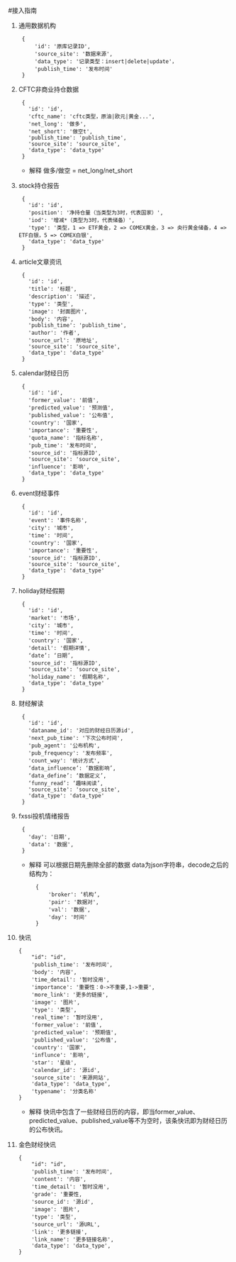 #接入指南
1. 通用数据机构

        {
            'id': '原库记录ID',
            'source_site': '数据来源',
            'data_type': '记录类型：insert|delete|update'，
            'publish_time': '发布时间'
        }
2. CFTC非商业持仓数据

        {
          'id': 'id',
          'cftc_name': 'cftc类型，原油|欧元|黄金...',
          'net_long': '做多',
          'net_short': '做空t',
          'publish_time': 'publish_time',
          'source_site': 'source_site',
          'data_type': 'data_type'
        }
    * 解释
        做多/做空 = net_long/net_short

3. stock持仓报告

        {
          'id': 'id',
          'position': '净持仓量（当类型为3时，代表国家）',
          'iod': '增减*（类型为3时，代表储备）',
          'type': '类型，1 => ETF黄金，2 => COMEX黄金，3 => 央行黄金储备，4 => ETF白银，5 => COMEX白银',
          'data_type': 'data_type'
        }

4. article文章资讯

        {
          'id': 'id',
          'title': '标题',
          'description': '描述',
          'type': '类型',
          'image': '封面图片',
          'body': '内容',
          'publish_time': 'publish_time',
          'author': '作者',
          'source_url': '原地址',
          'source_site': 'source_site',
          'data_type': 'data_type'
        }

5. calendar财经日历

        {
          'id': 'id',
          'former_value': '前值',
          'predicted_value': '预测值',
          'published_value': '公布值',
          'country': '国家',
          'importance': '重要性',
          'quota_name': '指标名称',
          'pub_time': '发布时间',
          'source_id': '指标源ID',
          'source_site': 'source_site',
          'influence': '影响',
          'data_type': 'data_type'
        }

6. event财经事件

        {
          'id': 'id',
          'event': '事件名称',
          'city': '城市',
          'time': '时间',
          'country': '国家',
          'importance': '重要性',
          'source_id': '指标源ID',
          'source_site': 'source_site',
          'data_type': 'data_type'
        }

7. holiday财经假期

        {
          'id': 'id',
          'market': '市场',
          'city': '城市',
          'time': '时间',
          'country': '国家',
          'detail': '假期详情',
          ‘date’: ‘日期’,
          'source_id': '指标源ID',
          'source_site': 'source_site',
          'holiday_name': '假期名称',
          'data_type': 'data_type'
        }

8. 财经解读

        {
          'id': 'id',
          'dataname_id': '对应的财经日历源id',
          'next_pub_time': '下次公布时间',
          'pub_agent': '公布机构',
          'pub_frequency': '发布频率',
          'count_way': '统计方式',
          ‘data_influence’: ‘数据影响’,
          ‘data_define’: ‘数据定义’,
          ‘funny_read’: ‘趣味阅读’,
          'source_site': 'source_site',
          'data_type': 'data_type'
        }

9. fxssi投机情绪报告

        {
          'day': '日期',
          'data': '数据',
        }
    * 解释
      可以根据日期先删除全部的数据
      data为json字符串，decode之后的结构为：

            {
                'broker': ‘机构’,
                'pair': '数据对',
                'val': '数据',
                'day': '时间'
            }

10. 快讯

        {
            "id": "id",
            'publish_time': '发布时间',
            'body': '内容',
            'time_detail': '暂时没用',
            'importance': '重要性：0->不重要,1->重要',
            'more_link': '更多的链接',
            'image': '图片',
            'type': '类型',
            'real_time': '暂时没用',
            'former_value': '前值',
            'predicted_value': '预期值',
            'published_value': '公布值',
            'country': '国家',
            'influnce': '影响',
            'star': '星级',
            'calendar_id': '源id',
            'source_site': '来源网站',
            'data_type': 'data_type',
            'typename': '分类名称'
        }
      * 解释
      快讯中包含了一些财经日历的内容，即当former_value、predicted_value、published_value等不为空时，该条快讯即为财经日历的公布快讯。

11. 金色财经快讯

        {
            "id": "id",
            'publish_time': '发布时间',
            'content': '内容',
            'time_detail': '暂时没用',
            'grade': '重要性,
            'source_id': '源id',
            'image': '图片',
            'type': '类型',
            'source_url': '源URL',
            'link': '更多链接',
            'link_name': '更多链接名称',
            'data_type': 'data_type',
        }